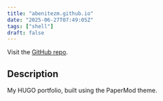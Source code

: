 ```yaml
---
title: "abenitezm.github.io"
date: "2025-06-27T07:49:05Z"
tags: ["shell"]
draft: false
---
```


Visit the [GitHub repo](https://github.com/abenitezm/abenitezm.github.io).

## Description

My HUGO portfolio, built using the PaperMod theme.
